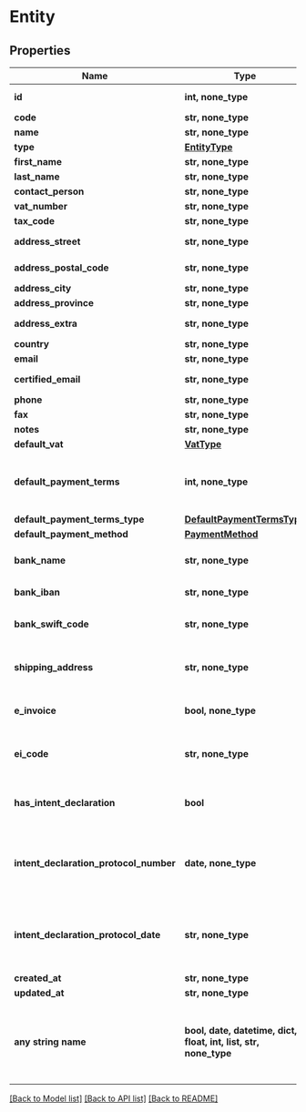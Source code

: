# Entity



## Properties
Name | Type | Description | Notes
------------ | ------------- | ------------- | -------------
**id** | **int, none_type** | Unique identifier | [optional] 
**code** | **str, none_type** | Code. | [optional] 
**name** | **str, none_type** | Name | [optional] 
**type** | [**EntityType**](EntityType.md) |  | [optional] 
**first_name** | **str, none_type** | First name. | [optional] 
**last_name** | **str, none_type** | Last name. | [optional] 
**contact_person** | **str, none_type** |  | [optional] 
**vat_number** | **str, none_type** | Vat number | [optional] 
**tax_code** | **str, none_type** | Tax code. | [optional] 
**address_street** | **str, none_type** | Street address. | [optional] 
**address_postal_code** | **str, none_type** | Postal code. | [optional] 
**address_city** | **str, none_type** | City. | [optional] 
**address_province** | **str, none_type** | Province. | [optional] 
**address_extra** | **str, none_type** | Address extra info. | [optional] 
**country** | **str, none_type** | Country | [optional] 
**email** | **str, none_type** | Email. | [optional] 
**certified_email** | **str, none_type** | Certified email. | [optional] 
**phone** | **str, none_type** | Phone. | [optional] 
**fax** | **str, none_type** | Fax. | [optional] 
**notes** | **str, none_type** | Extra notes. | [optional] 
**default_vat** | [**VatType**](VatType.md) |  | [optional] 
**default_payment_terms** | **int, none_type** | [Only for client] Default payment terms. | [optional] 
**default_payment_terms_type** | [**DefaultPaymentTermsType**](DefaultPaymentTermsType.md) |  | [optional] 
**default_payment_method** | [**PaymentMethod**](PaymentMethod.md) |  | [optional] 
**bank_name** | **str, none_type** | [Only for client] Bank name. | [optional] 
**bank_iban** | **str, none_type** | [Only for client] Iban. | [optional] 
**bank_swift_code** | **str, none_type** | [Only for client] Bank swift code. | [optional] 
**shipping_address** | **str, none_type** | [Only for client] Shipping address. | [optional] 
**e_invoice** | **bool, none_type** | [Only for client] Use e-invoices. | [optional] 
**ei_code** | **str, none_type** | [Only for client] E-invoices code. | [optional] 
**has_intent_declaration** | **bool** | [Only for client] Has intent declaration. | [optional] 
**intent_declaration_protocol_number** | **date, none_type** | [Only for client] Intent declaration protocol number. | [optional] 
**intent_declaration_protocol_date** | **str, none_type** | [Only for client] Intent declaration protocol date. | [optional] 
**created_at** | **str, none_type** |  | [optional] 
**updated_at** | **str, none_type** |  | [optional] 
**any string name** | **bool, date, datetime, dict, float, int, list, str, none_type** | any string name can be used but the value must be the correct type | [optional]

[[Back to Model list]](../README.md#documentation-for-models) [[Back to API list]](../README.md#documentation-for-api-endpoints) [[Back to README]](../README.md)



